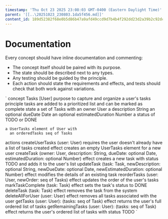 ```yaml
---
timestamp: 'Thu Oct 23 2025 23:08:03 GMT-0400 (Eastern Daylight Time)'
parent: '[[..\20251023_230803.1da5f456.md]]'
content_id: 189d52382f68e0b5d86b47a9afd49ccd9d7b4b4f292dd23d2a39b2c92dcbce71
---
```


# Documentation

Every concept should have inline documentation and commenting:

* The concept itself should be paired with its purpose.
* The state should be described next to any types.
* Any testing should be guided by the principle.
* Each action should state the requirements and effects, and tests should check that both work against variations.

\`
concept Tasks \[User]
purpose to capture and organize a user's tasks
principle tasks are added to a prioritized list and can be marked as complete
state
a set of Tasks with
an owner User
a description String
an optional dueDate Date
an optional estimatedDuration Number
a status of TODO or DONE

```
a UserTasks element of User with
  an orderedTasks seq of Tasks
```

actions
createUserTasks (user: User)
requires the user doesn't already have a list of tasks created
effect creates an empty UserTasks element for a new user
createTask (owner: User, description: String, dueDate: optional Date, estimatedDuration: optional Number)
effect creates a new task with status TODO and adds it to the user's list
updateTask (task: Task, newDescription: optional String, newDueDate: optional Date, newEstimatedDuration: optional Number)
effect modifies the details of an existing task
reorderTasks (user: User, newOrder: seq of Tasks)
effect updates the order of the user's tasks
markTaskComplete (task: Task)
effect sets the task's status to DONE
deleteTask (task: Task)
effect removes the task from the system
deleteAllForUser (user: User)
effect removes all tasks associated with the user
getTasks (user: User): (tasks: seq of Task)
effect returns the user's full ordered list of tasks
getRemainingTasks (user: User): (tasks: seq of Task)
effect returns the user's ordered list of tasks with status TODO
\`
